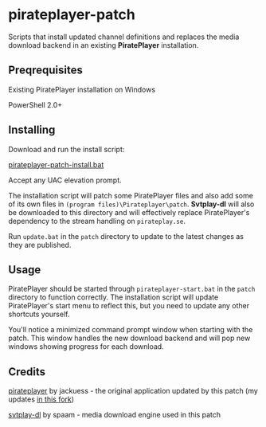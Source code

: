 # pirateplayer-patch

Scripts that install updated channel definitions and replaces the media download backend in an existing **PiratePlayer** installation.

## Preqrequisites

Existing PiratePlayer installation on Windows

PowerShell 2.0+

## Installing

Download and run the install script:

[pirateplayer-patch-install.bat](https://github.com/mikewse/pirateplayer-patch/releases/download/1.0/pirateplayer-patch-install.bat)

Accept any UAC elevation prompt.

The installation script will patch some PiratePlayer files and also add some of its own files in `(program files)\Pirateplayer\patch`. **Svtplay-dl** will also be downloaded to this directory and will effectively replace PiratePlayer's dependency to the stream handling on `pirateplay.se`.

Run `update.bat` in the `patch` directory to update to the latest changes as they are published.

## Usage

PiratePlayer should be started through `pirateplayer-start.bat` in the `patch` directory to function correctly. The installation script will update PiratePlayer's start menu to reflect this, but you need to update any other shortcuts yourself.

You'll notice a minimized command prompt window when starting with the patch. This window handles the new download backend and will pop new windows showing progress for each download.

## Credits

[pirateplayer](https://github.com/jackuess/pirateplayer) by jackuess - the original application updated by this patch (my updates [in this fork](https://github.com/mikewse/pirateplayer))

[svtplay-dl](https://github.com/spaam/svtplay-dl) by spaam - media download engine used in this patch
